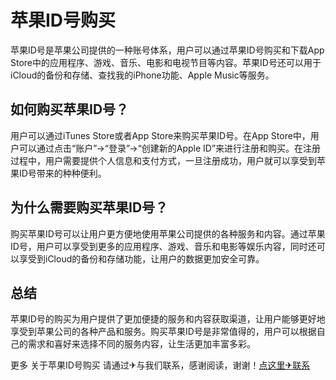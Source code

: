 # 苹果ID号购买

苹果ID号是苹果公司提供的一种账号体系，用户可以通过苹果ID号购买和下载App Store中的应用程序、游戏、音乐、电影和电视节目等内容。苹果ID号还可以用于iCloud的备份和存储、查找我的iPhone功能、Apple Music等服务。

## 如何购买苹果ID号？

用户可以通过iTunes Store或者App Store来购买苹果ID号。在App Store中，用户可以通过点击“账户”→“登录”→“创建新的Apple ID”来进行注册和购买。在注册过程中，用户需要提供个人信息和支付方式，一旦注册成功，用户就可以享受到苹果ID号带来的种种便利。

## 为什么需要购买苹果ID号？

购买苹果ID号可以让用户更方便地使用苹果公司提供的各种服务和内容。通过苹果ID号，用户可以享受到更多的应用程序、游戏、音乐和电影等娱乐内容，同时还可以享受到iCloud的备份和存储功能，让用户的数据更加安全可靠。

## 总结

苹果ID号的购买为用户提供了更加便捷的服务和内容获取渠道，让用户能够更好地享受到苹果公司的各种产品和服务。购买苹果ID号是非常值得的，用户可以根据自己的需求和喜好来选择不同的服务内容，让生活更加丰富多彩。

更多 关于苹果ID号购买 请通过✈与我们联系，感谢阅读，谢谢！[点这里✈联系](https://111.k02.cc)